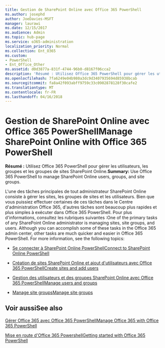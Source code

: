 ```yaml
---
title: Gestion de SharePoint Online avec Office 365 PowerShell
ms.author: josephd
author: JoeDavies-MSFT
manager: laurawi
ms.date: 12/15/2017
ms.audience: Admin
ms.topic: hub-page
ms.service: o365-administration
localization_priority: Normal
ms.collection: Ent_O365
ms.custom:
- PowerShell
- Ent_Office_Other
ms.assetid: d0d3877a-831f-4744-96b0-d8167f06cca2
description: 'Résumé : Utilisez Office 365 PowerShell pour gérer les utilisateurs, les groupes et les groupes de sites SharePoint Online.'
ms.openlocfilehash: 7fa6249e04b980a3dc9d3407935694d85938bcab
ms.sourcegitcommit: fa8a42f093abff9759c33c0902878128f30cafe2
ms.translationtype: MT
ms.contentlocale: fr-FR
ms.lasthandoff: 04/16/2018
---
```

# <a name="manage-sharepoint-online-with-office-365-powershell"></a><span data-ttu-id="97a2c-103">Gestion de SharePoint Online avec Office 365 PowerShell</span><span class="sxs-lookup"><span data-stu-id="97a2c-103">Manage SharePoint Online with Office 365 PowerShell</span></span>

 <span data-ttu-id="97a2c-104">**Résumé :** Utilisez Office 365 PowerShell pour gérer les utilisateurs, les groupes et les groupes de sites SharePoint Online.</span><span class="sxs-lookup"><span data-stu-id="97a2c-104">**Summary:** Use Office 365 PowerShell to manage SharePoint Online users, groups, and site groups.</span></span>
  
<span data-ttu-id="97a2c-p101">L'une des tâches principales de tout administrateur SharePoint Online consiste à gérer les sites, les groupes de sites et les utilisateurs. Bien que vous puissiez effectuer certaines de ces tâches dans le Centre d'administration Office 365, d'autres tâches sont beaucoup plus rapides et plus simples à exécuter dans Office 365 PowerShell. Pour plus d'informations, consultez les rubriques suivantes :</span><span class="sxs-lookup"><span data-stu-id="97a2c-p101">One of the primary tasks of any SharePoint Online administrator is managing sites, site groups, and users. Although you can accomplish some of these tasks in the Office 365 admin center, other tasks are much quicker and easier in Office 365 PowerShell. For more information, see the following topics:</span></span>

- [<span data-ttu-id="97a2c-108">Se connecter à SharePoint Online PowerShell</span><span class="sxs-lookup"><span data-stu-id="97a2c-108">Connect to SharePoint Online PowerShell</span></span>](https://docs.microsoft.com/en-us/powershell/sharepoint/sharepoint-online/connect-sharepoint-online?view=sharepoint-ps)
  
- [<span data-ttu-id="97a2c-109">Création de sites SharePoint Online et ajout d'utilisateurs avec Office 365 PowerShell</span><span class="sxs-lookup"><span data-stu-id="97a2c-109">Create sites and add users</span></span>](http://technet.microsoft.com/library/c55d4ccf-ab36-481a-a285-c40234e11abd.aspx)
    
- [<span data-ttu-id="97a2c-110">Gestion des utilisateurs et des groupes SharePoint Online avec Office 365 PowerShell</span><span class="sxs-lookup"><span data-stu-id="97a2c-110">Manage users and groups</span></span>](http://technet.microsoft.com/library/9680af2e-a965-4e62-92ee-da72105c7800.aspx)
    
- [<span data-ttu-id="97a2c-111">Manage site groups</span><span class="sxs-lookup"><span data-stu-id="97a2c-111">Manage site groups</span></span>](http://technet.microsoft.com/library/122f4099-c78d-4cce-bab0-4343b04596ae.aspx)
    
## <a name="see-also"></a><span data-ttu-id="97a2c-112">Voir aussi</span><span class="sxs-lookup"><span data-stu-id="97a2c-112">See also</span></span>

#### 

[<span data-ttu-id="97a2c-113">Gérer Office 365 avec Office 365 PowerShell</span><span class="sxs-lookup"><span data-stu-id="97a2c-113">Manage Office 365 with Office 365 PowerShell</span></span>](manage-office-365-with-office-365-powershell.md)
  
[<span data-ttu-id="97a2c-114">Mise en route d'Office 365 Powershell</span><span class="sxs-lookup"><span data-stu-id="97a2c-114">Getting started with Office 365 PowerShell</span></span>](getting-started-with-office-365-powershell.md)

